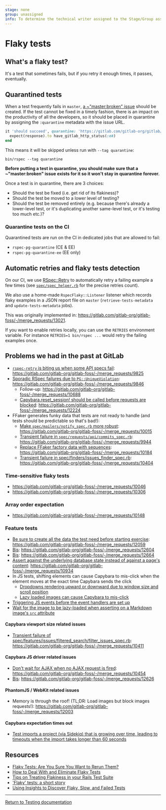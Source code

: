 ```yaml
---
stage: none
group: unassigned
info: To determine the technical writer assigned to the Stage/Group associated with this page, see https://about.gitlab.com/handbook/engineering/ux/technical-writing/#designated-technical-writers
---
```


# Flaky tests

## What's a flaky test?

It's a test that sometimes fails, but if you retry it enough times, it passes,
eventually.

## Quarantined tests

When a test frequently fails in `master`,
[a ~"master:broken" issue](https://about.gitlab.com/handbook/engineering/workflow/#broken-master)
should be created.
If the test cannot be fixed in a timely fashion, there is an impact on the
productivity of all the developers, so it should be placed in quarantine by
assigning the `:quarantine` metadata with the issue URL.

```ruby
it 'should succeed', quarantine: 'https://gitlab.com/gitlab-org/gitlab/-/issues/12345' do
  expect(response).to have_gitlab_http_status(:ok)
end

```

This means it will be skipped unless run with `--tag quarantine`:

```shell
bin/rspec --tag quarantine
```

**Before putting a test in quarantine, you should make sure that a
~"master:broken" issue exists for it so it won't stay in quarantine forever.**

Once a test is in quarantine, there are 3 choices:

- Should the test be fixed (i.e. get rid of its flakiness)?
- Should the test be moved to a lower level of testing?
- Should the test be removed entirely (e.g. because there's already a
  lower-level test, or it's duplicating another same-level test, or it's testing
  too much etc.)?

### Quarantine tests on the CI

Quarantined tests are run on the CI in dedicated jobs that are allowed to fail:

- `rspec-pg-quarantine` (CE & EE)
- `rspec-pg-quarantine-ee` (EE only)

## Automatic retries and flaky tests detection

On our CI, we use [RSpec::Retry](https://github.com/NoRedInk/rspec-retry) to automatically retry a failing example a few
times (see [`spec/spec_helper.rb`](https://gitlab.com/gitlab-org/gitlab/blob/master/spec/spec_helper.rb) for the precise retries count).

We also use a home-made `RspecFlaky::Listener` listener which records flaky
examples in a JSON report file on `master` (`retrieve-tests-metadata` and
`update-tests-metadata` jobs).

This was originally implemented in: <https://gitlab.com/gitlab-org/gitlab-foss/-/merge_requests/13021>.

If you want to enable retries locally, you can use the `RETRIES` environment variable.
For instance `RETRIES=1 bin/rspec ...` would retry the failing examples once.

## Problems we had in the past at GitLab

- [`rspec-retry` is biting us when some API specs fail](https://gitlab.com/gitlab-org/gitlab-foss/-/issues/29242): <https://gitlab.com/gitlab-org/gitlab-foss/-/merge_requests/9825>
- [Sporadic RSpec failures due to `PG::UniqueViolation`](https://gitlab.com/gitlab-org/gitlab-foss/-/issues/28307#note_24958837): <https://gitlab.com/gitlab-org/gitlab-foss/-/merge_requests/9846>
  - Follow-up: <https://gitlab.com/gitlab-org/gitlab-foss/-/merge_requests/10688>
  - [Capybara.reset_session! should be called before requests are blocked](https://gitlab.com/gitlab-org/gitlab-foss/-/issues/33779): <https://gitlab.com/gitlab-org/gitlab-foss/-/merge_requests/12224>
- FFaker generates funky data that tests are not ready to handle (and tests should be predictable so that's bad!):
  - [Make `spec/mailers/notify_spec.rb` more robust](https://gitlab.com/gitlab-org/gitlab-foss/-/issues/20121): <https://gitlab.com/gitlab-org/gitlab-foss/-/merge_requests/10015>
  - [Transient failure in `spec/requests/api/commits_spec.rb`](https://gitlab.com/gitlab-org/gitlab-foss/-/issues/27988#note_25342521): <https://gitlab.com/gitlab-org/gitlab-foss/-/merge_requests/9944>
  - [Replace FFaker factory data with sequences](https://gitlab.com/gitlab-org/gitlab-foss/-/issues/29643): <https://gitlab.com/gitlab-org/gitlab-foss/-/merge_requests/10184>
  - [Transient failure in spec/finders/issues_finder_spec.rb](https://gitlab.com/gitlab-org/gitlab-foss/-/issues/30211#note_26707685): <https://gitlab.com/gitlab-org/gitlab-foss/-/merge_requests/10404>

### Time-sensitive flaky tests

- <https://gitlab.com/gitlab-org/gitlab-foss/-/merge_requests/10046>
- <https://gitlab.com/gitlab-org/gitlab-foss/-/merge_requests/10306>

### Array order expectation

- <https://gitlab.com/gitlab-org/gitlab-foss/-/merge_requests/10148>

### Feature tests

- [Be sure to create all the data the test need before starting exercise](https://gitlab.com/gitlab-org/gitlab-foss/-/issues/32622#note_31128195): <https://gitlab.com/gitlab-org/gitlab-foss/-/merge_requests/12059>
- [Bis](https://gitlab.com/gitlab-org/gitlab-foss/-/issues/34609#note_34048715): <https://gitlab.com/gitlab-org/gitlab-foss/-/merge_requests/12604>
- [Bis](https://gitlab.com/gitlab-org/gitlab-foss/-/issues/34698#note_34276286): <https://gitlab.com/gitlab-org/gitlab-foss/-/merge_requests/12664>
- [Assert against the underlying database state instead of against a page's content](https://gitlab.com/gitlab-org/gitlab-foss/-/issues/31437): <https://gitlab.com/gitlab-org/gitlab-foss/-/merge_requests/10934>
- In JS tests, shifting elements can cause Capybara to mis-click when the element moves at the exact time Capybara sends the click
  - [Dropdowns rendering upward or downward due to window size and scroll position](https://gitlab.com/gitlab-org/gitlab/-/merge_requests/17660)
  - [Lazy loaded images can cause Capybara to mis-click](https://gitlab.com/gitlab-org/gitlab/-/merge_requests/18713)
- [Triggering JS events before the event handlers are set up](https://gitlab.com/gitlab-org/gitlab/-/merge_requests/18742)
- [Wait for the image to be lazy-loaded when asserting on a Markdown image's `src` attribute](https://gitlab.com/gitlab-org/gitlab/-/merge_requests/25408)

#### Capybara viewport size related issues

- [Transient failure of spec/features/issues/filtered_search/filter_issues_spec.rb](https://gitlab.com/gitlab-org/gitlab-foss/-/issues/29241#note_26743936): <https://gitlab.com/gitlab-org/gitlab-foss/-/merge_requests/10411>

#### Capybara JS driver related issues

- [Don't wait for AJAX when no AJAX request is fired](https://gitlab.com/gitlab-org/gitlab-foss/-/issues/30461): <https://gitlab.com/gitlab-org/gitlab-foss/-/merge_requests/10454>
- [Bis](https://gitlab.com/gitlab-org/gitlab-foss/-/issues/34647): <https://gitlab.com/gitlab-org/gitlab-foss/-/merge_requests/12626>

#### PhantomJS / WebKit related issues

- Memory is through the roof! (TL;DR: Load images but block images requests!): <https://gitlab.com/gitlab-org/gitlab-foss/-/merge_requests/12003>

#### Capybara expectation times out

- [Test imports a project (via Sidekiq) that is growing over time, leading to timeouts when the import takes longer than 60 seconds](https://gitlab.com/gitlab-org/gitlab/-/merge_requests/22599)

## Resources

- [Flaky Tests: Are You Sure You Want to Rerun Them?](https://semaphoreci.com/blog/2017/04/20/flaky-tests.html)
- [How to Deal With and Eliminate Flaky Tests](https://semaphoreci.com/community/tutorials/how-to-deal-with-and-eliminate-flaky-tests)
- [Tips on Treating Flakiness in your Rails Test Suite](https://semaphoreci.com/blog/2017/08/03/tips-on-treating-flakiness-in-your-test-suite.html)
- ['Flaky' tests: a short story](https://www.ombulabs.com/blog/rspec/continuous-integration/how-to-track-down-a-flaky-test.html)
- [Using Insights to Discover Flaky, Slow, and Failed Tests](https://circleci.com/blog/using-insights-to-discover-flaky-slow-and-failed-tests/)

---

[Return to Testing documentation](index.md)
